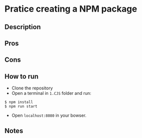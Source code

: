 # Pratice creating a NPM package

## Description

## Pros

## Cons

## How to run
- Clone the repository
- Open a terminal in `1.CJS` folder and run:
```
$ npm install
$ npm run start
```
- Open `localhost:8080` in your bowser.

## Notes
